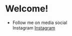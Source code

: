# Welcome!  

* Follow me on media social  
Instagram [Instagram](https://www.instagram.com/ekaawahhyuu/)  
